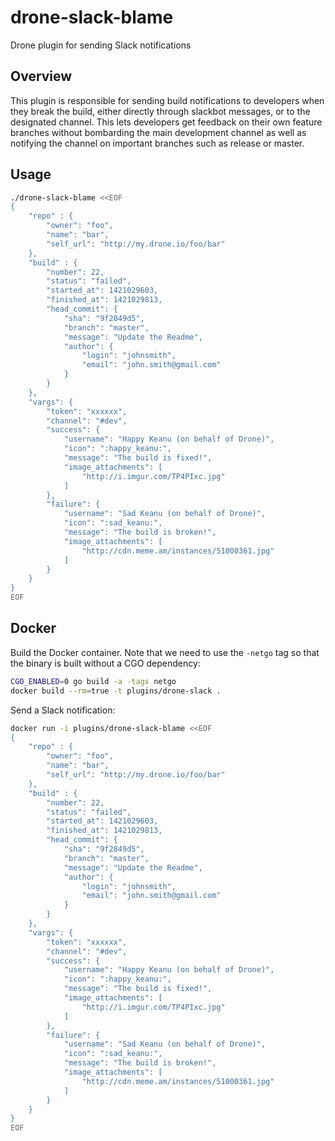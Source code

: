 # drone-slack-blame
Drone plugin for sending Slack notifications

## Overview

This plugin is responsible for sending build notifications to developers when
they break the build, either directly through slackbot messages, or to the
designated channel. This lets developers get feedback on their own feature
branches without bombarding the main development channel as well as notifying
the channel on important branches such as release or master.

## Usage

```sh
./drone-slack-blame <<EOF
{
    "repo" : {
        "owner": "foo",
        "name": "bar",
        "self_url": "http://my.drone.io/foo/bar"
    },
    "build" : {
        "number": 22,
        "status": "failed",
        "started_at": 1421029603,
        "finished_at": 1421029813,
        "head_commit": {
            "sha": "9f2849d5",
            "branch": "master",
            "message": "Update the Readme",
            "author": {
                "login": "johnsmith",
                "email": "john.smith@gmail.com"
            }
        }
    },
    "vargs": {
        "token": "xxxxxx",
        "channel": "#dev",
        "success": {
            "username": "Happy Keanu (on behalf of Drone)",
            "icon": ":happy_keanu:",
            "message": "The build is fixed!",
            "image_attachments": [
                "http://i.imgur.com/TP4PIxc.jpg"
            ]
        },
        "failure": {
            "username": "Sad Keanu (on behalf of Drone)",
            "icon": ":sad_keanu:",
            "message": "The build is broken!",
            "image_attachments": [
                "http://cdn.meme.am/instances/51000361.jpg"
            ]
        }
    }
}
EOF
```

## Docker

Build the Docker container. Note that we need to use the `-netgo` tag so that
the binary is built without a CGO dependency:

```sh
CGO_ENABLED=0 go build -a -tags netgo
docker build --rm=true -t plugins/drone-slack .
```

Send a Slack notification:

```sh
docker run -i plugins/drone-slack-blame <<EOF
{
    "repo" : {
        "owner": "foo",
        "name": "bar",
        "self_url": "http://my.drone.io/foo/bar"
    },
    "build" : {
        "number": 22,
        "status": "failed",
        "started_at": 1421029603,
        "finished_at": 1421029813,
        "head_commit": {
            "sha": "9f2849d5",
            "branch": "master",
            "message": "Update the Readme",
            "author": {
                "login": "johnsmith",
                "email": "john.smith@gmail.com"
            }
        }
    },
    "vargs": {
        "token": "xxxxxx",
        "channel": "#dev",
        "success": {
            "username": "Happy Keanu (on behalf of Drone)",
            "icon": ":happy_keanu:",
            "message": "The build is fixed!",
            "image_attachments": [
                "http://i.imgur.com/TP4PIxc.jpg"
            ]
        },
        "failure": {
            "username": "Sad Keanu (on behalf of Drone)",
            "icon": ":sad_keanu:",
            "message": "The build is broken!",
            "image_attachments": [
                "http://cdn.meme.am/instances/51000361.jpg"
            ]
        }
    }
}
EOF
```
